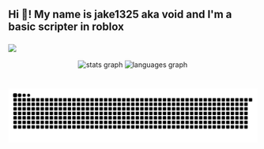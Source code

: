 <h2 align="left">Hi 👋! My name is jake1325 aka void and I'm a basic scripter in roblox</h2>

###
![](https://komarev.com/ghpvc/?username=jake1325&style=for-the-badge)
<div align="center">
  <img src="https://github-readme-stats.vercel.app/api?username=jake1325&hide_title=false&hide_rank=false&show_icons=true&include_all_commits=true&count_private=true&disable_animations=false&theme=dracula&locale=en&hide_border=false" height="150" alt="stats graph"  />
  <img src="https://github-readme-stats.vercel.app/api/top-langs?username=jake1325&locale=en&hide_title=false&layout=compact&card_width=320&langs_count=5&theme=dracula&hide_border=false" height="150" alt="languages graph"  />
</div>

###
<br clear="both">
<img src="https://raw.githubusercontent.com/jake1325/jake1325/refs/heads/main/output/snake.svg" alt="Snake animation" />
